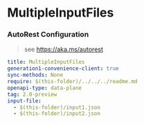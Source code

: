 # MultipleInputFiles
### AutoRest Configuration
> see https://aka.ms/autorest

``` yaml
title: MultipleInputFiles
generation1-convenience-client: true
sync-methods: None
require: $(this-folder)/../../../readme.md
openapi-type: data-plane
tag: 2.0-preview
input-file:
  - $(this-folder)/input1.json
  - $(this-folder)/input2.json
```

